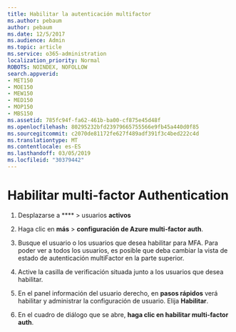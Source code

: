 ```yaml
---
title: Habilitar la autenticación multifactor
ms.author: pebaum
author: pebaum
ms.date: 12/5/2017
ms.audience: Admin
ms.topic: article
ms.service: o365-administration
localization_priority: Normal
ROBOTS: NOINDEX, NOFOLLOW
search.appverid:
- MET150
- MOE150
- MEW150
- MED150
- MOP150
- MBS150
ms.assetid: 785fc94f-fa62-461b-ba00-cf875e45d48f
ms.openlocfilehash: 80295232bfd23979665755566e9fb45a440d0f85
ms.sourcegitcommit: c2070de81172fe627f489adf391f3c4bed222c4d
ms.translationtype: MT
ms.contentlocale: es-ES
ms.lasthandoff: 03/05/2019
ms.locfileid: "30379442"
---
```

# <a name="enable-multi-factor-authentication"></a>Habilitar multi-factor Authentication

1. Desplazarse a **** \> usuarios **activos**
    
2. Haga clic en **más** \> **configuración de Azure multi-factor auth**. 
    
3. Busque el usuario o los usuarios que desea habilitar para MFA. Para poder ver a todos los usuarios, es posible que deba cambiar la vista de estado de autenticación multiFactor en la parte superior.
    
4. Active la casilla de verificación situada junto a los usuarios que desea habilitar.
    
5.  En el panel información del usuario derecho, en **pasos rápidos** verá habilitar y administrar la configuración de usuario. Elija **Habilitar**. 
    
6. En el cuadro de diálogo que se abre, **haga clic en habilitar multi-factor auth**. 
    

